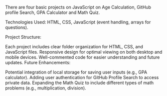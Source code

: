 There are four basic projects on JavaScript on Age Calculation, GitHub profile Search, GPA Calculator and Math Quiz. 

Technologies Used: HTML, CSS, JavaScript (event handling, arrays for questions).

Project Structure:

Each project includes clear folder organization for HTML, CSS, and JavaScript files.
Responsive design for optimal viewing on both desktop and mobile devices.
Well-commented code for easier understanding and future updates.
Future Enhancements:

Potential integration of local storage for saving user inputs (e.g., GPA calculator).
Adding user authentication for GitHub Profile Search to access private data.
Expanding the Math Quiz to include different types of math problems (e.g., multiplication, division).
